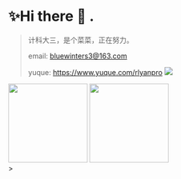# ✨Hi there 👋 .

<!--
**9AM751/9AM751** is a ✨ _special_ ✨ repository because its `README.md` (this file) appears on your GitHub profile.
Here are some ideas to get you started:
- 🔭 I’m currently working on ...
- 🌱 I’m currently learning ...
- 👯 I’m looking to collaborate on ...
- 🤔 I’m looking for help with ...
- 💬 Ask me about ...
- 📫 How to reach me: ...
- 😄 Pronouns: ...
- ⚡ Fun fact: ...
-->

> 计科大三，是个菜菜，正在努力。
> 
> email: bluewinters3@163.com
> 
> yuque: https://www.yuque.com/rlyanpro
> ![](https://user-images.githubusercontent.com/78640296/155733643-9f73621d-222c-49c5-afe5-1b729e08651b.png)

<div style=" margin: auto">
<img style="height: 158px" src="https://github-readme-stats.vercel.app/api?username=9AM751">
<img  style="height: 158px" src="https://github-readme-stats.vercel.app/api/top-langs/?username=9am751&layout=compact&hide=html,css" />
</div>
>
